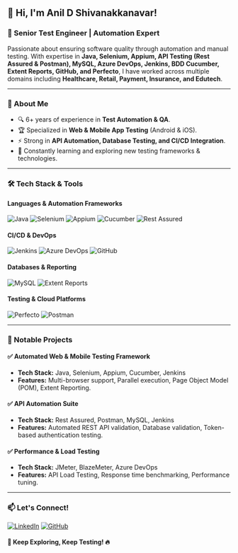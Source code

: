 ## 👋 Hi, I'm Anil D Shivanakkanavar!

### 🚀 Senior Test Engineer | Automation Expert

Passionate about ensuring software quality through automation and manual testing. With expertise in **Java, Selenium, Appium, API Testing (Rest Assured & Postman), MySQL, Azure DevOps, Jenkins, BDD Cucumber, Extent Reports, GitHub, and Perfecto**, I have worked across multiple domains including **Healthcare, Retail, Payment, Insurance, and Edutech**.

---

### 📌 About Me
- 🔍 6+ years of experience in **Test Automation & QA**.
- 🏆 Specialized in **Web & Mobile App Testing** (Android & iOS).
- ⚡ Strong in **API Automation, Database Testing, and CI/CD Integration**.
- 🌱 Constantly learning and exploring new testing frameworks & technologies.

---

### 🛠️ Tech Stack & Tools

#### **Languages & Automation Frameworks**
![Java](https://img.shields.io/badge/Java-ED8B00?style=for-the-badge&logo=openjdk&logoColor=white)
![Selenium](https://img.shields.io/badge/Selenium-43B02A?style=for-the-badge&logo=selenium&logoColor=white)
![Appium](https://img.shields.io/badge/Appium-41BDF5?style=for-the-badge&logo=appium&logoColor=white)
![Cucumber](https://img.shields.io/badge/Cucumber-23D96C?style=for-the-badge&logo=cucumber&logoColor=white)
![Rest Assured](https://img.shields.io/badge/RestAssured-00A2ED?style=for-the-badge)

#### **CI/CD & DevOps**
![Jenkins](https://img.shields.io/badge/Jenkins-D24939?style=for-the-badge&logo=jenkins&logoColor=white)
![Azure DevOps](https://img.shields.io/badge/Azure%20DevOps-0078D7?style=for-the-badge&logo=azure-devops&logoColor=white)
![GitHub](https://img.shields.io/badge/GitHub-181717?style=for-the-badge&logo=github&logoColor=white)

#### **Databases & Reporting**
![MySQL](https://img.shields.io/badge/MySQL-4479A1?style=for-the-badge&logo=mysql&logoColor=white)
![Extent Reports](https://img.shields.io/badge/ExtentReports-1E88E5?style=for-the-badge)

#### **Testing & Cloud Platforms**
![Perfecto](https://img.shields.io/badge/Perfecto-4A90E2?style=for-the-badge)
![Postman](https://img.shields.io/badge/Postman-FF6C37?style=for-the-badge&logo=postman&logoColor=white)

---

### 📌 Notable Projects
#### ✅ **Automated Web & Mobile Testing Framework**
- **Tech Stack:** Java, Selenium, Appium, Cucumber, Jenkins
- **Features:** Multi-browser support, Parallel execution, Page Object Model (POM), Extent Reporting.

#### ✅ **API Automation Suite**
- **Tech Stack:** Rest Assured, Postman, MySQL, Jenkins
- **Features:** Automated REST API validation, Database validation, Token-based authentication testing.

#### ✅ **Performance & Load Testing**
- **Tech Stack:** JMeter, BlazeMeter, Azure DevOps
- **Features:** API Load Testing, Response time benchmarking, Performance tuning.

---

### 📫 Let's Connect!
[![LinkedIn](https://img.shields.io/badge/LinkedIn-Anil%20D%20Shivanakkanavar-blue?style=for-the-badge&logo=linkedin)](https://www.linkedin.com/in/anil-ds)
[![GitHub](https://img.shields.io/badge/GitHub-AnilDS-black?style=for-the-badge&logo=github)](https://github.com/anildsqa)

#### 🚀 Keep Exploring, Keep Testing! 🔥
